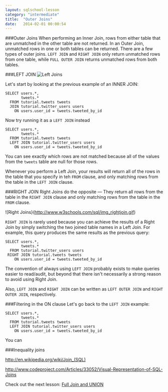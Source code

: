 ```yaml
---
layout: sqlschool-lesson
category: "intermediate"
title:  "Outer Joins"
date:   2014-02-01 00:00:54
---
```


###Outer Joins
When performing an Inner Join, rows from either table that are unmatched in the other table are not returned. In an Outer Join, unmatched rows in one or both tables can be returned. There are a few types of outer joins. `LEFT JOIN` and `RIGHT JOIN` only return unmatched rows from one table, while `FULL OUTER JOIN` returns unmatched rows from both tables.

###LEFT JOIN
![Left Joins](http://www.w3schools.com/sql/img_leftjoin.gif)

Let's start by looking at the previous example of an INNER JOIN:

    SELECT users.*,
           tweets.*
      FROM tutorial.tweets tweets
      JOIN tutorial.twitter_users users
        ON users.user_id = tweets.tweeted_by_id

Now try running it as a `LEFT JOIN` instead

    SELECT users.*,
           tweets.*
      FROM tutorial.tweets tweets
      LEFT JOIN tutorial.twitter_users users
        ON users.user_id = tweets.tweeted_by_id

You can see exactly which rows are not matched because all of the values from the `tweets` table are null for those rows.

Whenever you perform a Left Join, your results will return all of the rows in the table that you specify in teh `FROM` clause, and only matching rows from the table in the `LEFT JOIN` clause.

###RIGHT JOIN
Right Joins do the opposite &mdash; They return all rows from the table in the `RIGHT JOIN` clause and only matching rows from the table in the `FROM` clause.

![Right Joins}(http://www.w3schools.com/sql/img_rightjoin.gif)

`RIGHT JOIN` is rarely used because you can achieve the results of a Right Join by simply switching the two joined table names in a Left Join. For example, this query produces the same results as the previous query:

    SELECT users.*,
           tweets.*
      FROM tutorial.twitter_users users
     RIGHT JOIN tutorial.tweets tweets
        ON users.user_id = tweets.tweeted_by_id

The convention of always using `LEFT JOIN` probably exists to make queries easier to read/audit, but beyond that there isn't necessarily a strong reason to avoid using Right Join.

Also, `LEFT JOIN` and `RIGHT JOIN` can be written as `LEFT OUTER JOIN` and `RIGHT OUTER JOIN`, respectively.

###Filtering in the ON clause
Let's go back to the `LEFT JOIN` example:

    SELECT users.*,
           tweets.*
      FROM tutorial.tweets tweets
      LEFT JOIN tutorial.twitter_users users
        ON users.user_id = tweets.tweeted_by_id

You can 


###Inequality joins


http://en.wikipedia.org/wiki/Join_(SQL)

http://www.codeproject.com/Articles/33052/Visual-Representation-of-SQL-Joins

<!--filtering using JOIN vs. WHERE clause -->

Check out the next lesson: [Full Join and UNION](/intermediate/full-join-union.html)